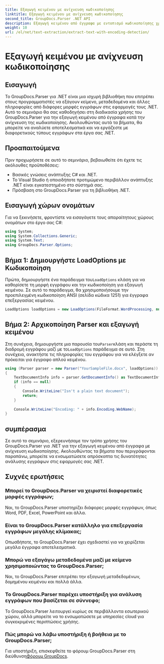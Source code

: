```yaml
---
title: Εξαγωγή κειμένου με ανίχνευση κωδικοποίησης
linktitle: Εξαγωγή κειμένου με ανίχνευση κωδικοποίησης
second_title: GroupDocs.Parser .NET API
description: Εξαγωγή κειμένου από έγγραφα με εντοπισμό κωδικοποίησης χρησιμοποιώντας GroupDocs.Parser για .NET. Αναλύστε αποτελεσματικά διάφορες μορφές στις εφαρμογές σας .NET.
weight: 10
url: /el/net/text-extraction/extract-text-with-encoding-detection/
---
```


# Εξαγωγή κειμένου με ανίχνευση κωδικοποίησης

## Εισαγωγή
Το GroupDocs.Parser για .NET είναι μια ισχυρή βιβλιοθήκη που επιτρέπει στους προγραμματιστές να εξάγουν κείμενο, μεταδεδομένα και άλλες πληροφορίες από διάφορες μορφές εγγράφων στις εφαρμογές τους .NET. Αυτό το σεμινάριο θα σας καθοδηγήσει στη διαδικασία χρήσης του GroupDocs.Parser για την εξαγωγή κειμένου από έγγραφα κατά την ανίχνευση της κωδικοποίησης. Ακολουθώντας αυτά τα βήματα, θα μπορείτε να αναλύετε αποτελεσματικά και να εργάζεστε με διαφορετικούς τύπους εγγράφων στα έργα σας .NET.
## Προαπαιτούμενα
Πριν προχωρήσετε σε αυτό το σεμινάριο, βεβαιωθείτε ότι έχετε τις ακόλουθες προϋποθέσεις:
- Βασικές γνώσεις ανάπτυξης C# και .NET.
- Το Visual Studio ή οποιοδήποτε προτιμώμενο περιβάλλον ανάπτυξης .NET είναι εγκατεστημένο στο σύστημά σας.
- Πρόσβαση στο GroupDocs.Parser για τη βιβλιοθήκη .NET.

## Εισαγωγή χώρων ονομάτων
Για να ξεκινήσετε, φροντίστε να εισαγάγετε τους απαραίτητους χώρους ονομάτων στο έργο σας C#:
```csharp
using System;
using System.Collections.Generic;
using System.Text;
using GroupDocs.Parser.Options;
```
## Βήμα 1: Δημιουργήστε LoadOptions με Κωδικοποίηση
 Πρώτα, δημιουργήστε ένα παράδειγμα του`LoadOptions` κλάση για να καθορίσετε τη μορφή εγγράφου και την κωδικοποίηση για εξαγωγή κειμένου. Σε αυτό το παράδειγμα, θα χρησιμοποιήσουμε την προεπιλεγμένη κωδικοποίηση ANSI (σελίδα κώδικα 1251) για έγγραφα επεξεργασίας κειμένου.
```csharp
LoadOptions loadOptions = new LoadOptions(FileFormat.WordProcessing, null, null, Encoding.GetEncoding(1251));
```
## Βήμα 2: Αρχικοποίηση Parser και εξαγωγή κειμένου
 Στη συνέχεια, δημιουργήστε μια παρουσία του`Parser`κλάση και περάστε τη διαδρομή εγγράφου μαζί με το`LoadOptions` παράδειγμα σε αυτό. Στη συνέχεια, ανακτήστε τις πληροφορίες του εγγράφου για να ελέγξετε αν πρόκειται για έγγραφο απλού κειμένου.
```csharp
using (Parser parser = new Parser("YourSampleFile.docx", loadOptions))
{
    TextDocumentInfo info = parser.GetDocumentInfo() as TextDocumentInfo;
    if (info == null)
    {
        Console.WriteLine("Isn't a plain text document");
        return;
    }
    
    Console.WriteLine("Encoding: " + info.Encoding.WebName);
}
```

## συμπέρασμα
Σε αυτό το σεμινάριο, εξερευνήσαμε τον τρόπο χρήσης του GroupDocs.Parser για .NET για την εξαγωγή κειμένου από έγγραφα με ανίχνευση κωδικοποίησης. Ακολουθώντας τα βήματα που περιγράφονται παραπάνω, μπορείτε να ενσωματώσετε απρόσκοπτα τις δυνατότητες ανάλυσης εγγράφων στις εφαρμογές σας .NET.

## Συχνές ερωτήσεις
### Μπορεί το GroupDocs.Parser να χειριστεί διαφορετικές μορφές εγγράφων;
Ναι, το GroupDocs.Parser υποστηρίζει διάφορες μορφές εγγράφων, όπως Word, PDF, Excel, PowerPoint και άλλα.
### Είναι το GroupDocs.Parser κατάλληλο για επεξεργασία εγγράφων μεγάλης κλίμακας;
Οπωσδήποτε, το GroupDocs.Parser έχει σχεδιαστεί για να χειρίζεται μεγάλα έγγραφα αποτελεσματικά.
### Μπορώ να εξαγάγω μεταδεδομένα μαζί με κείμενο χρησιμοποιώντας το GroupDocs.Parser;
Ναι, το GroupDocs.Parser επιτρέπει την εξαγωγή μεταδεδομένων, δομημένου κειμένου και πολλά άλλα.
### Το GroupDocs.Parser παρέχει υποστήριξη για ανάλυση εγγράφων που βασίζεται σε σύννεφο;
Το GroupDocs.Parser λειτουργεί κυρίως σε περιβάλλοντα εσωτερικού χώρου, αλλά μπορείτε να το ενσωματώσετε με υπηρεσίες cloud για συγκεκριμένες περιπτώσεις χρήσης.
### Πώς μπορώ να λάβω υποστήριξη ή βοήθεια με το GroupDocs.Parser;
Για υποστήριξη, επισκεφθείτε το φόρουμ GroupDocs.Parser στη διεύθυνση[Φόρουμ GroupDocs](https://forum.groupdocs.com/c/parser/17).